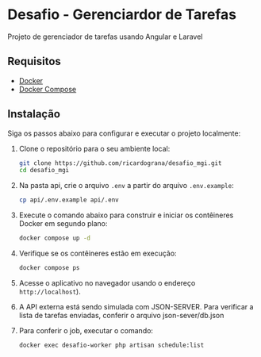 # Desafio - Gerenciardor de Tarefas

Projeto de gerenciador de tarefas usando Angular e Laravel

## Requisitos

- [Docker](https://docs.docker.com/get-docker/)
- [Docker Compose](https://docs.docker.com/compose/install/)

## Instalação

Siga os passos abaixo para configurar e executar o projeto localmente:

1. Clone o repositório para o seu ambiente local:

    ```bash
    git clone https://github.com/ricardograna/desafio_mgi.git
    cd desafio_mgi
    ```

2. Na pasta api, crie o arquivo `.env` a partir do arquivo `.env.example`:

    ```bash
    cp api/.env.example api/.env
    ```


3. Execute o comando abaixo para construir e iniciar os contêineres Docker em segundo plano:

    ```bash
    docker compose up -d
    ```

4. Verifique se os contêineres estão em execução:

    ```bash
    docker compose ps
    ```

5. Acesse o aplicativo no navegador usando o endereço `http://localhost`).



6. A API externa está sendo simulada com JSON-SERVER. Para verificar a lista de tarefas enviadas, conferir o arquivo json-sever/db.json



7. Para conferir o job, executar o comando:
    ```bash
    docker exec desafio-worker php artisan schedule:list
    ```